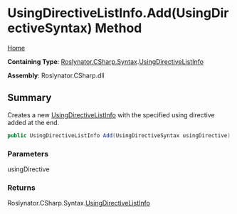 # UsingDirectiveListInfo\.Add\(UsingDirectiveSyntax\) Method

[Home](../../../../../README.md)

**Containing Type**: [Roslynator.CSharp.Syntax](../../README.md)\.[UsingDirectiveListInfo](../README.md)

**Assembly**: Roslynator\.CSharp\.dll

## Summary

Creates a new [UsingDirectiveListInfo](../README.md) with the specified using directive added at the end\.

```csharp
public UsingDirectiveListInfo Add(UsingDirectiveSyntax usingDirective)
```

### Parameters

usingDirective



### Returns

Roslynator\.CSharp\.Syntax\.[UsingDirectiveListInfo](../README.md)

